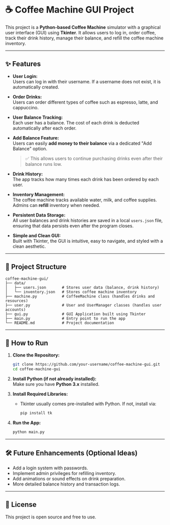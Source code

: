 # ☕ Coffee Machine GUI Project

This project is a **Python-based Coffee Machine** simulator with a graphical user interface (GUI) using **Tkinter**. It allows users to log in, order coffee, track their drink history, manage their balance, and refill the coffee machine inventory.

---

## ✨ Features

- **User Login:**  
  Users can log in with their username. If a username does not exist, it is automatically created.

- **Order Drinks:**  
  Users can order different types of coffee such as espresso, latte, and cappuccino.

- **User Balance Tracking:**  
  Each user has a balance. The cost of each drink is deducted automatically after each order.

- **Add Balance Feature:**  
  Users can easily **add money to their balance** via a dedicated "Add Balance" option.  
  > ✅ This allows users to continue purchasing drinks even after their balance runs low.

- **Drink History:**  
  The app tracks how many times each drink has been ordered by each user.

- **Inventory Management:**  
  The coffee machine tracks available water, milk, and coffee supplies. Admins can **refill** inventory when needed.

- **Persistent Data Storage:**  
  All user balances and drink histories are saved in a local `users.json` file, ensuring that data persists even after the program closes.

- **Simple and Clean GUI:**  
  Built with Tkinter, the GUI is intuitive, easy to navigate, and styled with a clean aesthetic.

---

## 📂 Project Structure

```
coffee-machine-gui/
├── data/
│   ├── users.json       # Stores user data (balance, drink history)
│   └── inventory.json   # Stores coffee machine inventory
├── machine.py           # CoffeeMachine class (handles drinks and resources)
├── user.py              # User and UserManager classes (handles user accounts)
├── gui.py               # GUI Application built using Tkinter
├── main.py              # Entry point to run the app
└── README.md            # Project documentation
```

---

## 🚀 How to Run

1. **Clone the Repository:**
   ```bash
   git clone https://github.com/your-username/coffee-machine-gui.git
   cd coffee-machine-gui
   ```

2. **Install Python (if not already installed):**  
   Make sure you have **Python 3.x** installed.

3. **Install Required Libraries:**
   - Tkinter usually comes pre-installed with Python. If not, install via:
     ```bash
     pip install tk
     ```

4. **Run the App:**
   ```bash
   python main.py
   ```

---

## 🛠️ Future Enhancements (Optional Ideas)

- Add a login system with passwords.
- Implement admin privileges for refilling inventory.
- Add animations or sound effects on drink preparation.
- More detailed balance history and transaction logs.

---

## 📜 License

This project is open source and free to use.

